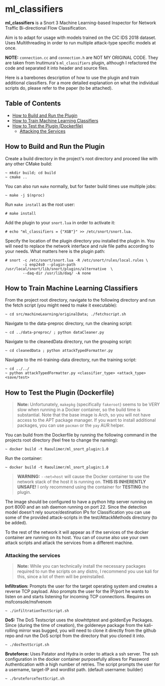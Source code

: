 # ml_classifiers

**ml_classifiers** is a Snort 3 Machine Learning-based Inspector for Network Traffic Bi-directional Flow Classification.

Aim is to adapt for usage with models trained on the CIC IDS 2018 dataset.
Uses Multithreading in order to run multiple attack-type specific models at once.

**NOTE:** `connection.cc` and `connection.h` are NOT MY ORIGINAL CODE. They are taken from Inutimura's `ml_classifiers` plugin, although I refactored the code and separated it into header and source files.

Here is a barebones description of how to use the plugin and train additional classifiers. For a more detailed explanation on what the individual scripts do, please refer to the paper (to be attached).

## Table of Contents

- [How to Build and Run the Plugin](#how-to-build-and-run-the-plugin)
- [How to Train Machine Learning Classifiers](#how-to-train-machine-learning-classifiers)
- [How to Test the Plugin (Dockerfile)](#how-to-test-the-plugin-dockerfile)
    - [Attacking the Services](#attacking-the-services)


## How to Build and Run the Plugin

Create a build directory in the project's root directory and proceed like with any other CMake build:
```console
~ mkdir build; cd build
~ cmake ..
```
You can also run `make` normally, but for faster build times use multiple jobs:
```console
~ make -j $(nproc)
```
Run `make install` as the root user:
```console
# make install
```
Add the plugin to your `snort.lua` in order to activate it:
```console
# echo "ml_classifiers = {"XGB"}" >> /etc/snort/snort.lua.
```
Specify the location of the plugin directory you installed the plugin in. You will need to replace the network interface and rule file paths according to your needs. What matters here is the plugin path:
```console
# snort -c /etc/snort/snort.lua -R /etc/snort/rules/local.rules \
        -i enp24s0 --plugin-path /usr/local/snort/lib/snort/plugins/alternative  \
        --daq-dir /usr/lib/daq/ -A none
```

## How to Train Machine Learning Classifiers

From the project root directory, navigate to the following directory and run the fetch script (you might need to make it executable):
```console
~ cd src/machineLearning/originalData; ./fetchscript.sh
```
Navigate to the data-preproc directory, run the cleaning script:
```console
~ cd ../data-preproc/ ; python dataCleaner.py
```
Navigate to the cleanedData directory, run the grouping script:
```console
~ cd cleanedData ; python attackTypedFormatter.py
```
Navigate to the ml-training-data directory, run the training script:
```console
~ cd ../../ 
~ python attackTypedFormatter.py <classifier_type> <attack_type> <save/test>
```

## How to Test the Plugin (Dockerfile)

> **Note:** Unfortunately, `makepkg` (specifically `fakeroot`) seems to be VERY slow when running in a Docker container, so the build time is substantial. Note that the base image is Arch, so you will not have access to the APT package manager.
> If you want to install additional packages, you can use `pacman` or the `yay` AUR helper.

You can build from the Dockerfile by running the following command in the projects root directory (feel free to change the naming):
```console
~ docker build -t Raoulimer/ml_snort_plugin:1.0
```
Run the container:
```console
~ docker build -t Raoulimer/ml_snort_plugin:1.0

```
> **WARNING:** `--net=host` will cause the Docker container to use the network stack of the host it is running on. **THIS IS INHERENTLY UNSAFE!** I only recommend using the container for **TESTING** the plugin.
>

The image should be configured to have a python http server running on port 8000 and an ssh daemon running on port 22.
Since the detection model doesn't rely source/destination IPs for Classification you can use some of the provided attack-scripts in 
the test/AttackMethods directory (to be added).

To the rest of the network it will appear as if the services of the docker container are running on its host. You can of course also use your own attack scripts and attack the services from a different machine.



### Attacking the services
> **Note:** While you can technically install the necessary packages required to run the scripts on any distro, I 
> recommend you use kali for this, since a lot of them will be preinstalled. 

**Infiltration:** 
Prompts the user for the target operating system and creates a reverse TCP payload. 
Also prompts the user for the  IP/port he wants to listen on and starts listening for incoming TCP connections. Requires on msfconsole/msfvenom
```console
~ ./infiltrationTestScript.sh
```

**DoS:** 
The DoS Testscript uses the slowhttptest and goldenEye Packages. Since (during the time of creation), the goldeneye package from the kali-rolling mirror was bugged, you will need to clone it directly from the github repo and run the DoS script from the directory that you cloned it into. 
```console
~ ./dosTestScript.sh
```
**Bruteforce:** 
Uses Patator and Hydra in order to attack a ssh server. The ssh configuration in the docker container purposefully allows for Password Authentication with a high number of retries. 
The script prompts the user for a username, target-IP and wordlist path. (default username: builder)
```console
~ ./bruteforceTestScript.sh
```


